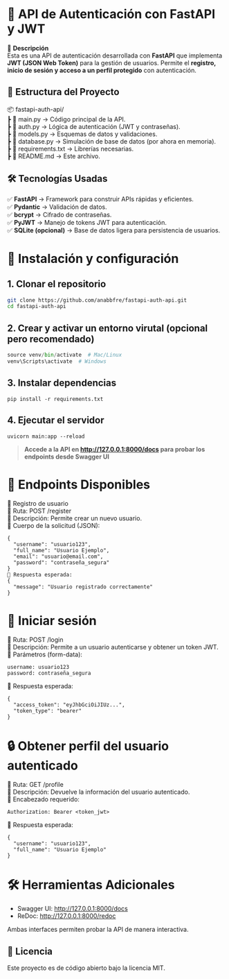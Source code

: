 # 📌 API de Autenticación con FastAPI y JWT  


🚀 **Descripción**  
Esta es una API de autenticación desarrollada con **FastAPI** que implementa **JWT (JSON Web Token)** para la gestión de usuarios. Permite el **registro, inicio de sesión y acceso a un perfil protegido** con autenticación.  


  

## 📂 Estructura del Proyecto  
📦 fastapi-auth-api/  
┣ 📄 main.py → Código principal de la API.  
┣ 📄 auth.py → Lógica de autenticación (JWT y contraseñas).  
┣ 📄 models.py → Esquemas de datos y validaciones.  
┣ 📄 database.py → Simulación de base de datos (por ahora en memoria).  
┣ 📄 requirements.txt → Librerías necesarias.  
┣ 📄 README.md → Este archivo.  


    

  
## 🛠️ Tecnologías Usadas  
✅ **FastAPI** → Framework para construir APIs rápidas y eficientes.  
✅ **Pydantic** → Validación de datos.  
✅ **bcrypt** → Cifrado de contraseñas.  
✅ **PyJWT** → Manejo de tokens JWT para autenticación.  
✅ **SQLite (opcional)** → Base de datos ligera para persistencia de usuarios.  





# 🚀 Instalación y configuración


## 1. Clonar el repositorio 
```bash
git clone https://github.com/anabbfre/fastapi-auth-api.git
cd fastapi-auth-api
```

## 2. Crear y activar un entorno virutal (opcional pero recomendado)
```python -m venv venv
source venv/bin/activate  # Mac/Linux
venv\Scripts\activate  # Windows
```

## 3. Instalar dependencias 
```
pip install -r requirements.txt
```

## 4. Ejecutar el servidor
```
uvicorn main:app --reload
```



    

  
> **Accede a la API en http://127.0.0.1:8000/docs para probar los endpoints desde Swagger UI**






  
# 🔑 **Endpoints Disponibles**  
📝 Registro de usuario  
📌 Ruta: POST /register  
📌 Descripción: Permite crear un nuevo usuario.  
📌 Cuerpo de la solicitud (JSON):  
```
{  
  "username": "usuario123",  
  "full_name": "Usuario Ejemplo",  
  "email": "usuario@email.com",  
  "password": "contraseña_segura"  
}  
📌 Respuesta esperada:  
{  
  "message": "Usuario registrado correctamente"  
}  
```


  
  
# 🔐 **Iniciar sesión**
📌 Ruta: POST /login  
📌 Descripción: Permite a un usuario autenticarse y obtener un token JWT.  
📌 Parámetros (form-data):  
```
username: usuario123
password: contraseña_segura
```

📌 Respuesta esperada:
```
{
  "access_token": "eyJhbGciOiJIUz...",
  "token_type": "bearer"
}
```





# 🔒 **Obtener perfil del usuario autenticado**
📌 Ruta: GET /profile  
📌 Descripción: Devuelve la información del usuario autenticado.  
📌 Encabezado requerido:  
```
Authorization: Bearer <token_jwt>
```
  
📌 Respuesta esperada:    
```  
{
  "username": "usuario123",
  "full_name": "Usuario Ejemplo"
}
```






# 🛠️ **Herramientas Adicionales**  
- Swagger UI: http://127.0.0.1:8000/docs  
- ReDoc: http://127.0.0.1:8000/redoc  


Ambas interfaces permiten probar la API de manera interactiva.






## 📜 **Licencia**
Este proyecto es de código abierto bajo la licencia MIT.
